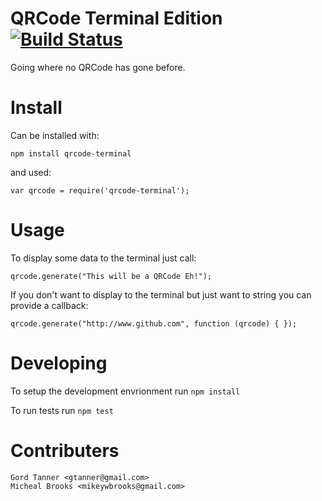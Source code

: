 # QRCode Terminal Edition [![Build Status][travis-ci-img]][travis-ci-url]
Going where no QRCode has gone before.

# Install

Can be installed with:

    npm install qrcode-terminal

and used:

    var qrcode = require('qrcode-terminal');

# Usage

To display some data to the terminal just call:

    qrcode.generate("This will be a QRCode Eh!");

If you don't want to display to the terminal but just want to string you can provide a callback:

    qrcode.generate("http://www.github.com", function (qrcode) { });

# Developing

To setup the development envrionment run `npm install`

To run tests run `npm test`

# Contributers

    Gord Tanner <gtanner@gmail.com>
    Micheal Brooks <mikeywbrooks@gmail.com>

[travis-ci-img]: https://travis-ci.org/gtanner/qrcode-terminal.png?branch=master
[travis-ci-url]: https://travis-ci.org/gtanner/qrcode-terminal

